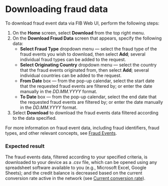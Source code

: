 # Downloading fraud data

To download fraud event data via FIB Web UI, perform the following steps:

1. On the **Home** screen, select **Download** from the top right menu.
2. On the **Download Fraud Data** screen that appears, specify the following data:
   - **Select Fraud Type** dropdown menu — select the fraud type of the fraud events you wish to download, then select **Add**; several individual fraud types can be added to the request.
   - **Select Originating Country** dropdown menu — select the country that the fraud events originated from, then select **Add**; several individual countries can be added to the request.
   - **From Date** box — from the pop-up calendar, select the start date that the requested fraud events are filtered by; or enter the date manually in the _DD.MM.YYYY_ format.
   - **To Date** box — from the pop-up calendar, select the end date that the requested fraud events are filtered by; or enter the date manually in the _DD.MM.YYYY_ format.
3. Select **Download** to download the fraud events data filtered according to the data specified.

For more information on fraud event data, including fraud identifiers, fraud types, and other relevant concepts, see [Fraud Events](../overview/fraud-events.md).

### Expected result

The fraud events data, filtered according to your specified criteria, is downloaded to your device as a .csv file, which can be opened using any spreadsheet software available to you (e.g., Microsoft Excel, Google Sheets); and the credit balance is decreased based on the current conversion rate active in the network (see [Current conversion rate](../overview/tokenomics.md#current-conversion-rate)).
